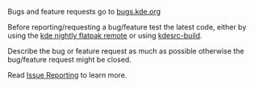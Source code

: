 <!--
SPDX-FileCopyrightText: 2022 George Florea Bănuș <georgefb899@gmail.com>

SPDX-License-Identifier: CC-BY-4.0
-->

Bugs and feature requests go to [bugs.kde.org](https://bugs.kde.org/enter_bug.cgi?product=Haruna&component=generic)

Before reporting/requesting a bug/feature test the latest code, either by using the [kde nightly flatpak remote](https://userbase.kde.org/Tutorials/Flatpak#Nightly_KDE_Apps) or using [kdesrc-build](https://community.kde.org/Get_Involved/development/Build_software_with_kdesrc-build).

Describe the bug or feature request as much as possible otherwise the bug/feature request might be closed.

Read [Issue Reporting](https://community.kde.org/Get_Involved/Issue_Reporting) to learn more.

